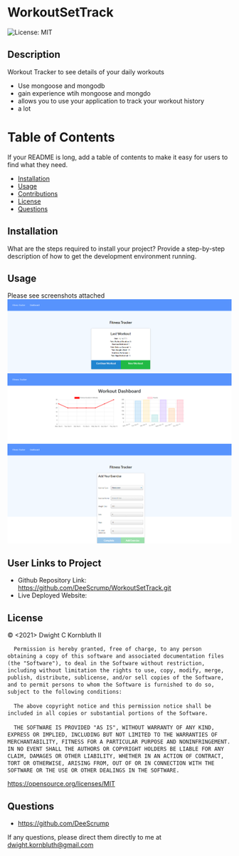 # WorkoutSetTrack
![License: MIT](https://img.shields.io/badge/License-MIT-yellow.svg)


## Description
Workout Tracker to see details of your daily workouts
- Use mongoose and mongodb
- gain experience wtih mongoose and mongdo
- allows you to use your application to track your workout history
- a lot

# Table of Contents
If your README is long, add a table of contents to make it easy for users to find what they need.
- [Installation](#installation)
- [Usage](#usage)
- [Contributions](#contributions)
- [License](#license)
- [Questions](#questions)

## Installation
What are the steps required to install your project? Provide a step-by-step description of how to get the development environment running.

## Usage
Please see screenshots attached
![screenshot of homepage](./images/workouthp.png)
![screenshot of dashboard](./images/workoutdashboard.png)
![screenshot of new workout inputs](./images/workoutnew.png)
    
## User Links to Project

- Github Repository Link:     https://github.com/DeeScrump/WorkoutSetTrack.git
- Live Deployed Website:      

## License
© <2021> Dwight C Kornbluth II

      Permission is hereby granted, free of charge, to any person obtaining a copy of this software and associated documentation files (the "Software"), to deal in the Software without restriction, including without limitation the rights to use, copy, modify, merge, publish, distribute, sublicense, and/or sell copies of the Software, and to permit persons to whom the Software is furnished to do so, subject to the following conditions:

      The above copyright notice and this permission notice shall be included in all copies or substantial portions of the Software.
      
      THE SOFTWARE IS PROVIDED "AS IS", WITHOUT WARRANTY OF ANY KIND, EXPRESS OR IMPLIED, INCLUDING BUT NOT LIMITED TO THE WARRANTIES OF MERCHANTABILITY, FITNESS FOR A PARTICULAR PURPOSE AND NONINFRINGEMENT. IN NO EVENT SHALL THE AUTHORS OR COPYRIGHT HOLDERS BE LIABLE FOR ANY CLAIM, DAMAGES OR OTHER LIABILITY, WHETHER IN AN ACTION OF CONTRACT, TORT OR OTHERWISE, ARISING FROM, OUT OF OR IN CONNECTION WITH THE SOFTWARE OR THE USE OR OTHER DEALINGS IN THE SOFTWARE.
      

https://opensource.org/licenses/MIT



## Questions
- https://github.com/DeeScrump

If any questions, please direct them directly to me at dwight.kornbluth@gmail.com
